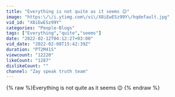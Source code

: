 ```yaml
---
title: "Everything is not quite as it seems 😉"
image: "https:\/\/i.ytimg.com\/vi\/X8iEwESz99Y\/hqdefault.jpg"
vid_id: "X8iEwESz99Y"
categories: "People-Blogs"
tags: ["Everything","quite","seems"]
date: "2022-02-12T04:12:27+03:00"
vid_date: "2022-02-08T15:42:39Z"
duration: "PT2M41S"
viewcount: "12220"
likeCount: "1287"
dislikeCount: ""
channel: "Zay speak truth team"
---
```

{% raw %}Everything is not quite as it seems 😉 {% endraw %}
